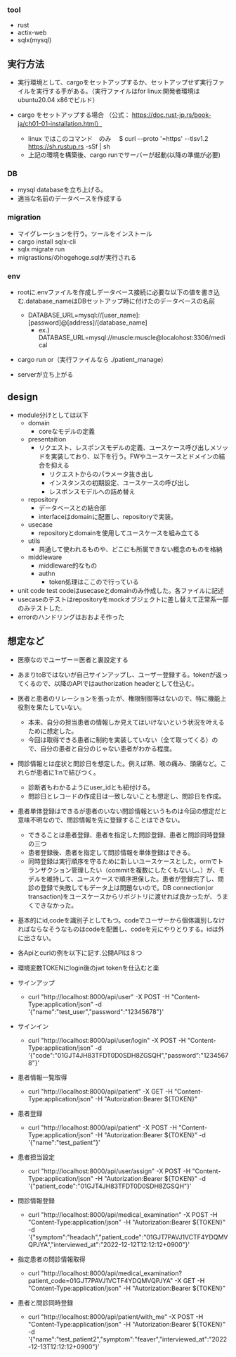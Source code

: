 ### tool
- rust
- actix-web
- sqlx(mysql)

## 実行方法
- 実行環境として、cargoをセットアップするか、セットアップせず実行ファイルを実行する手がある。（実行ファイルはfor linux:開発者環境はubuntu20.04 x86でビルド）

- cargo をセットアップする場合 （公式： https://doc.rust-jp.rs/book-ja/ch01-01-installation.html）
    - linux ではこのコマンド　のみ　
        $ curl --proto '=https' --tlsv1.2 https://sh.rustup.rs -sSf | sh
    - 上記の環境を構築後、cargo runでサーバーが起動(以降の準備が必要)
### DB
- mysql databaseを立ち上げる。
- 適当な名前のデータベースを作成する

### migration
- マイグレーションを行う。ツールをインストール
- cargo install sqlx-cli
- sqlx migrate run
- migrastions/のhogehoge.sqlが実行される

### env
- rootに.envファイルを作成しデータベース接続に必要な以下の値を書き込む.database_nameはDBセットアップ時に付けたのデータベースの名前
    - DATABASE_URL=mysql://[user_name]:[password]@[address]/[database_name]
        - ex.) DATABASE_URL=mysql://muscle:muscle@localohost:3306/medical


- cargo run or（実行ファイルなら ./patient_manage）
- serverが立ち上がる


## design
- module分けとしては以下
    - domain
        - coreなモデルの定義
    - presentaition
        - リクエスト、レスポンスモデルの定義、ユースケース呼び出しメソッドを実装しており、以下を行う。FWやユースケースとドメインの結合を抑える
            - リクエストからのパラメータ抜き出し
            - インスタンスの初期設定、ユースケースの呼び出し
            - レスポンスモデルへの詰め替え
    - repository
        - データベースとの結合部
        - interfaceはdomainに配置し、repositoryで実装。
    - usecase
        - repositoryとdomainを使用してユースケースを組み立てる
    - utils
        - 共通して使われるものや、どこにも所属できない概念のものを格納
    - middleware
        - middleware的なもの
        - authn
            - token処理はここので行っている
- unit code test codeはusecaseとdomainのみ作成した。各ファイルに記述
- usecaseのテストはrepositoryをmockオブジェクトに差し替えて正常系一部のみテストした.
- errorのハンドリングはおおよそ作った

## 想定など

- 医療なのでユーザー＝医者と裏設定する
- あまりtoBではないが自己サインアップし、ユーザー登録する。tokenが返ってくるので、以降のAPIではauthorization headerとして仕込む。
- 医者と患者のリレーションを張ったが、権限制御等はないので、特に機能上役割を果たしていない。
    - 本来、自分の担当患者の情報しか見えてはいけないという状況を叶えるために想定した。
    - 今回は取得できる患者に制約を実装していない（全て取ってくる）ので、自分の患者と自分のじゃない患者がわかる程度。
- 問診情報とは症状と問診日を想定した。例えば熱、喉の痛み、頭痛など。これらが患者に1:nで結びつく。
    - 診断者もわかるようにuser_idとも紐付ける。
    - 問診日とレコードの作成日は一致しないことも想定し、問診日を作成。
- 患者単体登録はできるが患者のいない問診情報というものは今回の想定だと意味不明なので、問診情報を先に登録することはできない。
    - できることは患者登録、患者を指定した問診登録、患者と問診同時登録の三つ
    - 患者登録後、患者を指定して問診情報を単体登録はできる。
    - 同時登録は実行順序を守るために新しいユースケースとした。ormでトランザクション管理したい（commitを複数にしたくもないし、）が、モデルを維持して、ユースケースで順序担保した。患者が登録完了し、問診の登録で失敗してもデータ上は問題ないので。DB connection(or transaction)をユースケースからリポジトリに渡せれば良かったが、うまくできなかった。
- 基本的にid,codeを識別子としてもつ。codeでユーザーから個体識別しなければならなそうなものはcodeを配置し、codeを元にやりとりする。idは外に出さない。

- 各Apiとcurlの例を以下に記す.公開APIは８つ
- 環境変数TOKENにlogin後のjwt tokenを仕込むと楽
- サインアップ
    - curl "http://localhost:8000/api/user" -X POST -H "Content-Type:application/json" -d '{"name":"test_user","password":"12345678"}'
- サインイン
    - curl "http://localhost:8000/api/user/login" -X POST -H "Content-Type:application/json" -d '{"code":"01GJT4JH83TFDT0D0SDH8ZGSQH","password":"12345678"}'
- 患者情報一覧取得
    - curl "http://localhost:8000/api/patient" -X GET -H "Content-Type:application/json" -H "Autorization:Bearer ${TOKEN}"
- 患者登録
    - curl "http://localhost:8000/api/patient" -X POST -H "Content-Type:application/json" -H "Autorization:Bearer ${TOKEN}" -d '{"name":"test_patient"}'
- 患者担当設定
    - curl "http://localhost:8000/api/user/assign" -X POST -H "Content-Type:application/json" -H "Autorization:Bearer ${TOKEN}" -d '{"patient_code":"01GJT4JH83TFDT0D0SDH8ZGSQH"}'
- 問診情報登録
    - curl "http://localhost:8000/api/medical_examination" -X POST -H "Content-Type:application/json" -H "Autorization:Bearer ${TOKEN}" -d '{"symptom":"headach","patient_code":"01GJT7PAVJ1VCTF4YDQMVQPJYA","interviewed_at":"2022-12-12T12:12:12+0900"}'
- 指定患者の問診情報取得
    - curl "http://localhost:8000/api/medical_examination?patient_code=01GJT7PAVJ1VCTF4YDQMVQPJYA" -X GET -H "Content-Type:application/json" -H "Autorization:Bearer ${TOKEN}"
- 患者と問診同時登録
    - curl "http://localhost:8000/api/patient/with_me" -X POST -H "Content-Type:application/json" -H "Autorization:Bearer ${TOKEN}" -d '{"name":"test_patient2","symptom":"feaver","interviewed_at":"2022-12-13T12:12:12+0900"}'
